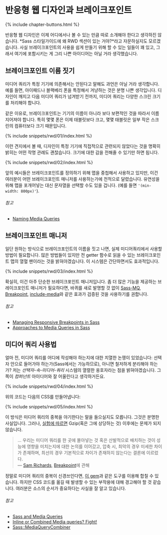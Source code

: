 
# 반응형 웹 디자인과 브레이크포인트

{% include chapter-buttons.html %}

반응형 웹 디자인은 이제 어디에서나 볼 수 있는 만큼 따로 소개해야 한다고 생각하진 않습니다. *Sass 스타일가이드에 왜 RWD 섹션이 있는 거야?*라고 자문하실지도 모르겠습니다. 사실 브레이크포인트의 사용을 쉽게 만들기 위해 할 수 있는 일들이 꽤 있고, 그래서 여기에 포함시키는 게 그리 나쁜 아이디어는 아닐 거라 생각했습니다.

## 브레이크포인트 이름 짓기

미디어 쿼리가 특정 기기에 의존해서는 안된다고 말해도 과언은 아닐 거라 생각합니다. 예를 들면, 아이패드나 블랙베리 폰을 특정해서 겨냥하는 것은 분명 나쁜 생각입니다. 디자인이 깨지고 다음 미디어 쿼리가 넘겨받기 전까지, 미디어 쿼리는 다양한 스크린 크기를 처리해야 합니다.

같은 이유로, 브레이크포인트는 기기의 이름이 아니라 보다 보편적인 것을 따라서 이름 지어져야 합니다. 특히 몇몇 폰은 이제 태블릿보다 크고, 몇몇 태블릿은 일부 작은 스크린의 컴퓨터보다 크기 때문입니다.

{% include snippets/rwd/01/index.html %}

이런 견지에서 볼 때, 디자인이 특정 기기에 직접적으로 관련되지 않았다는 것을 명확히 밝히는 어떤 작명 관례도 괜찮습니다. 크기에 대한 감을 전해줄 수 있기만 하면 됩니다.

{% include snippets/rwd/02/index.html %}

<div class="note">
  <p>앞의 예시들은 브레이크포인트를 정의하기 위해 맵을 중첩해서 사용하고 있지만, 이건 여러분이 어떤 브레이크포인트 매니저를 사용하는가에 전적으로 달렸습니다. 유연성을 위해 맵을 포개어넣는 대신 문자열을 선택할 수도 있을 겁니다. (예를 들면 <code>'(min-width: 800px)'</code>).</p>
</div>

###### 참고

* [Naming Media Queries](http://css-tricks.com/naming-media-queries/)

## 브레이크포인트 매니저

일단 원하는 방식으로 브레이크포인트의 이름을 짓고 나면, 실제 미디어쿼리에서 사용할 방법이 필요합니다. 많은 방법들이 있지만 전 getter 함수로 읽을 수 있는 브레이크포인트 맵의 열혈 팬이라는 것을 밝혀야겠습니다. 이 시스템은 간단하면서도 효과적입니다.

{% include snippets/rwd/03/index.html %}

<div class="note">
  <p>확실히, 이건 아주 단순한 브레이크포인트 매니저입니다. 좀 더 많은 기능을 제공하는 브레이크포인트 매니저가 필요하다면, 바퀴를 새로 발명할 것 없이 <a href="https://github.com/sass-mq/sass-mq">Sass-MQ</a>, <a href="http://breakpoint-sass.com/">Breakpoint</a>, <a href="https://github.com/eduardoboucas/include-media">include-media</a>와 같은 효과가 검증된 것을 사용하기를 권합니다.</p>
</div>

###### 참고

* [Managing Responsive Breakpoints in Sass](http://www.sitepoint.com/managing-responsive-breakpoints-sass/)
* [Approaches to Media Queries in Sass](http://css-tricks.com/approaches-media-queries-sass/)

## 미디어 쿼리 사용법

얼마 전, 미디어 쿼리를 어디에 작성해야 하는지에 대한 치열한 논쟁이 있었습니다: 선택자 안으로 들어가야 하는가(Sass에서는 가능하므로), 아니면 철저하게 분리해야 하는가? 저는 *선택자-속-미디어-쿼리* 시스템의 열렬한 옹호자라는 점을 밝혀야겠습니다. 그 쪽이 *컴퍼넌트* 아이디어와 잘 어울린다고 생각하거든요.

{% include snippets/rwd/04/index.html %}

위의 코드는 다음의 CSS를 만들어냅니다:

{% include snippets/rwd/05/index.html %}

이 방식은 미디어 쿼리의 중복을 야기한다는 말을 들으실지도 모릅니다. 그것은 분명한 사실입니다. 그러나, [실험에 따르면](http://sasscast.tumblr.com/post/38673939456/sass-and-media-queries) Gzip(혹은 그에 상당하는 것) 이후에는 문제가 되지 않습니다.

> … 우리는 미디어 쿼리를 한 곳에 몰아넣는 것 혹은 산발적으로 배치하는 것이 성능에 영향을 미치는지에 대한 논의를 이어갔고, 압축 시, 최악의 경우 미세한 차이가 존재하며, 최선의 경우 기본적으로 차이가 존재하지 않는다는 결론에 이르렀다.<br>
> &mdash; [Sam Richards](https://twitter.com/snugug), [Breakpoint](http://breakpoint-sass.com/)에 관해

정말로 미디어 쿼리의 중복이 신경쓰인다면, [이 gem](https://github.com/aaronjensen/sass-media_query_combiner)과 같은 도구를 이용해 합칠 수 있습니다. 하지만 CSS 코드를 옮길 때 발생할 수 있는 부작용에 대해 경고해야 할 것 같습니다. 여러분은 소스의 순서가 중요하다는 사실을 잘 알고 있습니다.

###### 참고

* [Sass and Media Queries](http://sasscast.tumblr.com/post/38673939456/sass-and-media-queries)
* [Inline or Combined Media queries? Fight!](http://benfrain.com/inline-or-combined-media-queries-in-sass-fight/)
* [Sass::MediaQueryCombiner](https://github.com/aaronjensen/sass-media_query_combiner)
